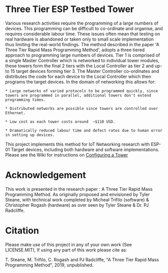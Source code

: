 # Three Tier ESP Testbed Tower

Various research activities require the programming of a large numbers of devices.  This programming can be difficult to co-ordinate and organise, and requires considerable labour time. These issues often mean that testing on real hardware is abandoned or taken only to small scale implementation thus limiting the real-world findings. The method described in the paper 'A Three Tier Rapid Mass Programming Method', adopts a three tiered approach to programming large numbers of devices. Tier 1 is comprised of a single Master Controller which is networked to individual tower modules, these towers form the final 2 tiers with the Local Controller as tier 2 and up-to 15 target devices forming tier 3. The Master Controller co-ordinates and distributes the code for each device to the Local Controller which then programs the target devices. In the domain of networking this allows for:

	
	* Large networks of varied protocols to be programmed quickly, since towers are programmed in parallel, additional towers don't extend programming times.
	
	* Distributed networks are possible since towers are controlled over Ethernet.
	
	* Low cost as each tower costs around  ~$110 USD.
	
	* Dramatically reduced labour time and defect rates due to human error in setting up devices.

This project implements this method for IoT Networking research with ESP-01 Target devices, including both hardware and software implementations.
Please see the Wiki for instructions on [Configuring a Tower](https://bitbucket.org/tylersteane/three-tier-esp-testbed-tower/wiki/Configuring%20a%20Tower%20Controller)

# Acknowledgement

This work is presented in the research paper : A Three Tier Rapid Mass Programming Method.
As originally proposed and envisioned by Tyler Steane, with technical work completed by Micheal Trifilo (software) & Christopher Rogash (hardware) as over seen by Tyler Steane & Dr. PJ Radcliffe.

# Citation
Please make use of this project in any of your own work (See LICENSE.MIT), If using any part of this work please cite as:

T. Steane, M. Trifilo, C. Rogash and PJ Radcliffe, "A Three Tier Rapid Mass Programming Method", 2019, unpublished.
